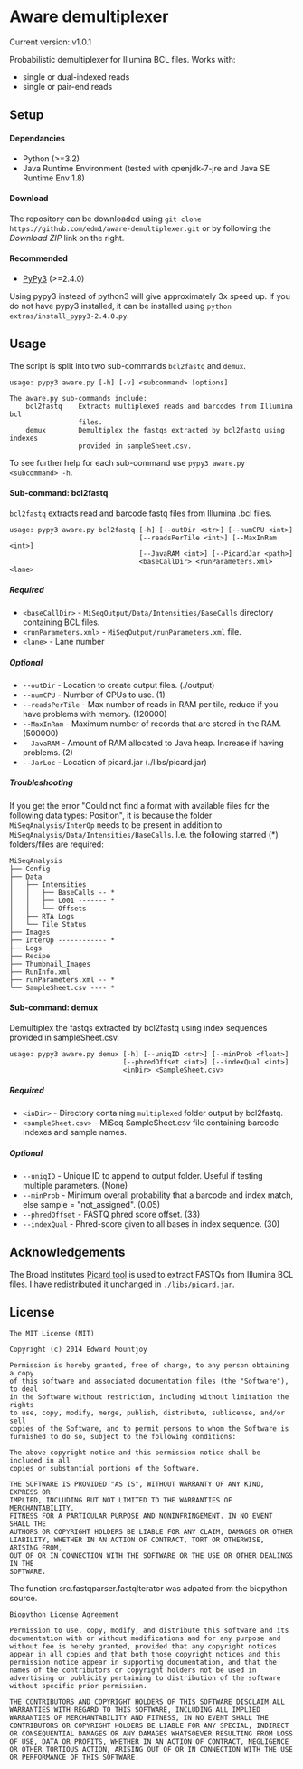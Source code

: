 Aware demultiplexer
===================

Current version: v1.0.1

Probabilistic demultiplexer for Illumina BCL files. Works with:
- single or dual-indexed reads
- single or pair-end reads

## Setup

#### Dependancies
- Python (>=3.2)
- Java Runtime Environment (tested with openjdk-7-jre and Java SE Runtime Env 1.8)

#### Download
The repository can be downloaded using `git clone https://github.com/edm1/aware-demultiplexer.git` or by following the *Download ZIP* link on the right.

#### Recommended
- [PyPy3](http://pypy.org/) (>=2.4.0)

Using pypy3 instead of python3 will give approximately 3x speed up. If you do not have pypy3 installed, it can be installed using `python extras/install_pypy3-2.4.0.py`.

## Usage

The script is split into two sub-commands `bcl2fastq` and `demux`.

```
usage: pypy3 aware.py [-h] [-v] <subcommand> [options]

The aware.py sub-commands include:
    bcl2fastq    Extracts multiplexed reads and barcodes from Illumina bcl
                 files.
    demux        Demultiplex the fastqs extracted by bcl2fastq using indexes
                 provided in sampleSheet.csv.
```

To see further help for each sub-command use `pypy3 aware.py <subcommand> -h`.

#### Sub-command: bcl2fastq

`bcl2fastq` extracts read and barcode fastq files from Illumina .bcl files.

```
usage: pypy3 aware.py bcl2fastq [-h] [--outDir <str>] [--numCPU <int>]
                                [--readsPerTile <int>] [--MaxInRam <int>]
                                [--JavaRAM <int>] [--PicardJar <path>]
                                <baseCallDir> <runParameters.xml> <lane>
```


##### Required
- `<baseCallDir>` - `MiSeqOutput/Data/Intensities/BaseCalls` directory containing BCL files.
- `<runParameters.xml>` - `MiSeqOutput/runParameters.xml` file.
- `<lane>` - Lane number

##### Optional
- `--outDir` - Location to create output files. (./output)
- `--numCPU` - Number of CPUs to use. (1)
- `--readsPerTile` - Max number of reads in RAM per tile, reduce if you have problems with memory. (120000)
- `--MaxInRam` - Maximum number of records that are stored in the RAM. (500000)
- `--JavaRAM` - Amount of RAM allocated to Java heap. Increase if having problems. (2)
- `--JarLoc` - Location of picard.jar (./libs/picard.jar)

##### Troubleshooting
If you get the error "Could not find a format with available files for the following data types: Position", it is because the folder `MiSeqAnalysis/InterOp` needs to be present in addition to `MiSeqAnalysis/Data/Intensities/BaseCalls`. I.e. the following starred (*) folders/files are required:

```
MiSeqAnalysis
├── Config
├── Data
│   ├── Intensities
│   │   ├── BaseCalls -- *
│   │   ├── L001 ------- *
│   │   └── Offsets
│   ├── RTA Logs
│   └── Tile Status
├── Images
├── InterOp ------------ *
├── Logs
├── Recipe
├── Thumbnail_Images
├── RunInfo.xml
├── runParameters.xml -- *
└── SampleSheet.csv ---- *
```

#### Sub-command: demux

Demultiplex the fastqs extracted by bcl2fastq using index sequences provided in sampleSheet.csv.

```
usage: pypy3 aware.py demux [-h] [--uniqID <str>] [--minProb <float>]
                            [--phredOffset <int>] [--indexQual <int>]
                            <inDir> <SampleSheet.csv>
```

##### Required
- `<inDir>` - Directory containing `multiplexed` folder output by bcl2fastq.
- `<sampleSheet.csv>` - MiSeq SampleSheet.csv file containing barcode indexes and sample names.

##### Optional
- `--uniqID` - Unique ID to append to output folder. Useful if testing multiple parameters. (None)
- `--minProb` - Minimum overall probability that a barcode and index match, else sample = "not_assigned". (0.05)
- `--phredOffset` - FASTQ phred score offset. (33)
- `--indexQual` - Phred-score given to all bases in index sequence. (30)

## Acknowledgements

The Broad Institutes [Picard tool](github.com/broadinstitute/picard) is used to extract FASTQs from Illumina BCL files. I have redistributed it unchanged in `./libs/picard.jar`.

## License

```
The MIT License (MIT)

Copyright (c) 2014 Edward Mountjoy

Permission is hereby granted, free of charge, to any person obtaining a copy
of this software and associated documentation files (the "Software"), to deal
in the Software without restriction, including without limitation the rights
to use, copy, modify, merge, publish, distribute, sublicense, and/or sell
copies of the Software, and to permit persons to whom the Software is
furnished to do so, subject to the following conditions:

The above copyright notice and this permission notice shall be included in all
copies or substantial portions of the Software.

THE SOFTWARE IS PROVIDED "AS IS", WITHOUT WARRANTY OF ANY KIND, EXPRESS OR
IMPLIED, INCLUDING BUT NOT LIMITED TO THE WARRANTIES OF MERCHANTABILITY,
FITNESS FOR A PARTICULAR PURPOSE AND NONINFRINGEMENT. IN NO EVENT SHALL THE
AUTHORS OR COPYRIGHT HOLDERS BE LIABLE FOR ANY CLAIM, DAMAGES OR OTHER
LIABILITY, WHETHER IN AN ACTION OF CONTRACT, TORT OR OTHERWISE, ARISING FROM,
OUT OF OR IN CONNECTION WITH THE SOFTWARE OR THE USE OR OTHER DEALINGS IN THE
SOFTWARE.
```

The function src.fastqparser.fastqIterator was adpated from the biopython source.

```
Biopython License Agreement

Permission to use, copy, modify, and distribute this software and its
documentation with or without modifications and for any purpose and
without fee is hereby granted, provided that any copyright notices
appear in all copies and that both those copyright notices and this
permission notice appear in supporting documentation, and that the
names of the contributors or copyright holders not be used in
advertising or publicity pertaining to distribution of the software
without specific prior permission.

THE CONTRIBUTORS AND COPYRIGHT HOLDERS OF THIS SOFTWARE DISCLAIM ALL
WARRANTIES WITH REGARD TO THIS SOFTWARE, INCLUDING ALL IMPLIED
WARRANTIES OF MERCHANTABILITY AND FITNESS, IN NO EVENT SHALL THE
CONTRIBUTORS OR COPYRIGHT HOLDERS BE LIABLE FOR ANY SPECIAL, INDIRECT
OR CONSEQUENTIAL DAMAGES OR ANY DAMAGES WHATSOEVER RESULTING FROM LOSS
OF USE, DATA OR PROFITS, WHETHER IN AN ACTION OF CONTRACT, NEGLIGENCE
OR OTHER TORTIOUS ACTION, ARISING OUT OF OR IN CONNECTION WITH THE USE
OR PERFORMANCE OF THIS SOFTWARE.
```
